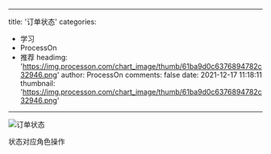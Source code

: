 
---
title: '订单状态'
categories: 
 - 学习
 - ProcessOn
 - 推荐
headimg: 'https://img.processon.com/chart_image/thumb/61ba9d0c6376894782c32946.png'
author: ProcessOn
comments: false
date: 2021-12-17 11:18:11
thumbnail: 'https://img.processon.com/chart_image/thumb/61ba9d0c6376894782c32946.png'
---

<div>   
<img class="thumb" alt="订单状态" src="https://img.processon.com/chart_image/thumb/61ba9d0c6376894782c32946.png" referrerpolicy="no-referrer">
<p>状态对应角色操作</p>  
</div>
            